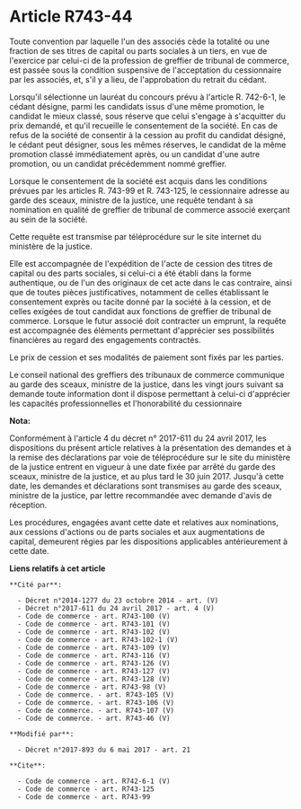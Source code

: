 # Article R743-44

Toute convention par laquelle l'un des associés cède la totalité ou une fraction de ses titres de capital ou parts sociales à
un tiers, en vue de l'exercice par celui-ci de la profession de greffier de tribunal de commerce, est passée sous la
condition suspensive de l'acceptation du cessionnaire par les associés, et, s'il y a lieu, de l'approbation du retrait du
cédant. 

Lorsqu'il sélectionne un lauréat du concours prévu à l'article R. 742-6-1, le cédant désigne, parmi les candidats issus d'une
même promotion, le candidat le mieux classé, sous réserve que celui s'engage à s'acquitter du prix demandé, et qu'il
recueille le consentement de la société. En cas de refus de la société de consentir à la cession au profit du candidat
désigné, le cédant peut désigner, sous les mêmes réserves, le candidat de la même promotion classé immédiatement après, ou un
candidat d'une autre promotion, ou un candidat précédemment nommé greffier. 

Lorsque le consentement de la société est acquis dans les conditions prévues par les articles R. 743-99 et R. 743-125, le
cessionnaire adresse au garde des sceaux, ministre de la justice, une requête tendant à sa nomination en qualité de greffier
de tribunal de commerce associé exerçant au sein de la société. 

Cette requête est transmise par téléprocédure sur le site internet du ministère de la justice. 

Elle est accompagnée de l'expédition de l'acte de cession des titres de capital ou des parts sociales, si celui-ci a été
établi dans la forme authentique, ou de l'un des originaux de cet acte dans le cas contraire, ainsi que de toutes pièces
justificatives, notamment de celles établissant le consentement exprès ou tacite donné par la société à la cession, et de
celles exigées de tout candidat aux fonctions de greffier de tribunal de commerce. Lorsque le futur associé doit contracter
un emprunt, la requête est accompagnée des éléments permettant d'apprécier ses possibilités financières au regard des
engagements contractés. 

Le prix de cession et ses modalités de paiement sont fixés par les parties. 

Le conseil national des greffiers des tribunaux de commerce communique au garde des sceaux, ministre de la justice, dans les
vingt jours suivant sa demande toute information dont il dispose permettant à celui-ci d'apprécier les capacités
professionnelles et l'honorabilité du cessionnaire

**Nota:**

Conformément à l'article 4 du décret n° 2017-611 du 24 avril 2017, les dispositions du présent article relatives à la
présentation des demandes et à la remise des déclarations par voie de téléprocédure sur le site du ministère de la justice
entrent en vigueur à une date fixée par arrêté du garde des sceaux, ministre de la justice, et au plus tard le 30 juin 2017.
Jusqu'à cette date, les demandes et déclarations sont transmises au garde des sceaux, ministre de la justice, par lettre
recommandée avec demande d'avis de réception.

Les procédures, engagées avant cette date et relatives aux nominations, aux cessions d'actions ou de parts sociales et aux
augmentations de capital, demeurent régies par les dispositions applicables antérieurement à cette date.

**Liens relatifs à cet article**

	**Cité par**:

	  - Décret n°2014-1277 du 23 octobre 2014 - art. (V)
	  - Décret n°2017-611 du 24 avril 2017 - art. 4 (V)
	  - Code de commerce - art. R743-100 (V)
	  - Code de commerce - art. R743-101 (V)
	  - Code de commerce - art. R743-102 (V)
	  - Code de commerce - art. R743-102-1 (V)
	  - Code de commerce - art. R743-109 (V)
	  - Code de commerce - art. R743-116 (V)
	  - Code de commerce - art. R743-126 (V)
	  - Code de commerce - art. R743-127 (V)
	  - Code de commerce - art. R743-128 (V)
	  - Code de commerce - art. R743-98 (V)
	  - Code de commerce. - art. R743-105 (V)
	  - Code de commerce. - art. R743-106 (V)
	  - Code de commerce. - art. R743-107 (V)
	  - Code de commerce. - art. R743-46 (V)

	**Modifié par**:

	  - Décret n°2017-893 du 6 mai 2017 - art. 21

	**Cite**:

	  - Code de commerce - art. R742-6-1 (V)
	  - Code de commerce - art. R743-125
	  - Code de commerce - art. R743-99

